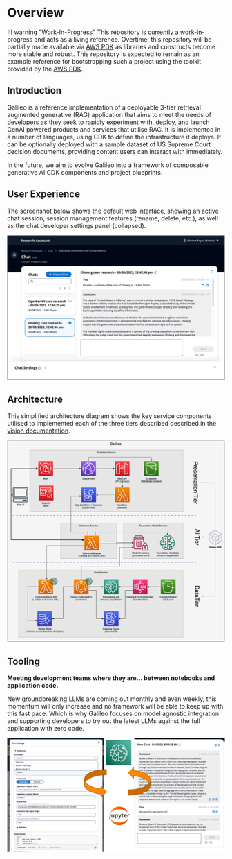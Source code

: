 # Overview

!!! warning "Work-In-Progress"
    This repository is currently a work-in-progress and acts as a living reference. Overtime, this repository will be partially made available via [AWS PDK](https://aws.github.io/aws-pdk) as libraries and constructs become more stable and robust. This repository is expected to remain as an example reference for bootstrapping such a project using the toolkit provided by the [AWS PDK](https://aws.github.io/aws-pdk).
    
## Introduction

Galileo is a reference implementation of a deployable 3-tier retrieval augmented generative (RAG) application that aims to meet the needs of developers as they seek to rapidly experiment with, deploy, and launch GenAI powered products and services that utilise RAG. It is implemented in a number of languages, using CDK to define the infrastructure it deploys. It can be optionally deployed with a sample dataset of US Supreme Court decision documents, providing content users can interact with immediately.

In the future, we aim to evolve Galileo into a framework of composable generative AI CDK components and project blueprints.

## User Experience

The screenshot below shows the default web interface, showing an active chat session, session management features (rename, delete, etc.), as well as the chat developer settings panel (collapsed).

![User Experience](galileo-chat.png)

## Architecture

This simplified architecture diagram shows the key service components utilised to implemented each of the three tiers described described in the [vision documentation](./vision).

![Architecture](../assets/images/galileo-arch.png)

## Tooling

**Meeting development teams where they are... between notebooks and application code.**

New groundbreaking LLMs are coming out monthly and even weekly, this momentum will only increase and no framework will be able to keep up with this fast pace. Which is why Galileo focuses on model agnostic integration and supporting developers to try out the latest LLMs against the full application with zero code.

![Alt text](tooling.png)
